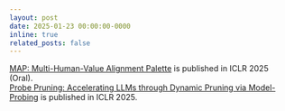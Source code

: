 ```yaml
---
layout: post
date: 2025-01-23 00:00:00-0000
inline: true
related_posts: false
---
```


[MAP: Multi-Human-Value Alignment Palette](https://arxiv.org/abs/2410.19198) is published in ICLR 2025 (Oral).  
[Probe Pruning: Accelerating LLMs through Dynamic Pruning via Model-Probing](https://arxiv.org/abs/2502.15618) is published in ICLR 2025.